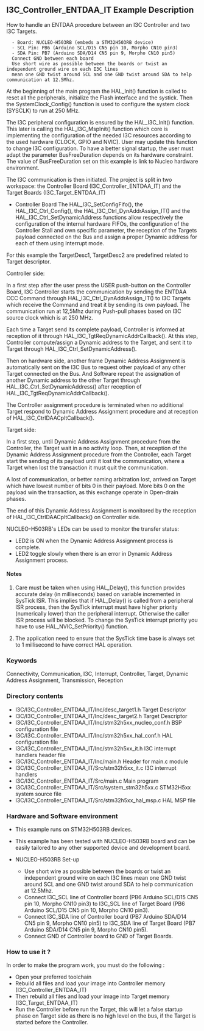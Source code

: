 ## <b>I3C_Controller_ENTDAA_IT Example Description</b>

How to handle an ENTDAA procedure between an I3C Controller and two I3C Targets.

      - Board: NUCLEO-H503RB (embeds a STM32H503RB device)
      - SCL Pin: PB6 (Arduino SCL/D15 CN5 pin 10, Morpho CN10 pin3)
      - SDA Pin: PB7 (Arduino SDA/D14 CN5 pin 9, Morpho CN10 pin5)
      Connect GND between each board
      Use short wire as possible between the boards or twist an independent ground wire on each I3C lines
      mean one GND twist around SCL and one GND twist around SDA to help communication at 12.5Mhz.

At the beginning of the main program the HAL_Init() function is called to reset
all the peripherals, initialize the Flash interface and the systick.
Then the SystemClock_Config() function is used to configure the system
clock (SYSCLK) to run at 250 MHz.

The I3C peripheral configuration is ensured by the HAL_I3C_Init() function.
This later is calling the HAL_I3C_MspInit() function which core is implementing
the configuration of the needed I3C resources according to the used hardware (CLOCK, GPIO and NVIC).
User may update this function to change I3C configuration.
To have a better signal startup, the user must adapt the parameter BusFreeDuration
depends on its hardware constraint. The value of BusFreeDuration set on this example
is link to Nucleo hardware environment.

The I3C communication is then initiated.
The project is split in two workspace:
the Controller Board (I3C_Controller_ENTDAA_IT) and the Target Boards (I3C_Target_ENTDAA_IT)

- Controller Board
  The HAL_I3C_SetConfigFifo(), the HAL_I3C_Ctrl_Config(), the HAL_I3C_Ctrl_DynAddrAssign_IT()
  and the HAL_I3C_Ctrl_SetDynamicAddress functions allow respectively
  the configuration of the internal hardware FIFOs,
  the configuration of the Controller Stall and own specific parameter,
  the reception of the Targets payload connected on the Bus
  and assign a proper Dynamic address for each of them using Interrupt mode.

For this example the TargetDesc1, TargetDesc2 are predefined related to Target descriptor.

Controller side:

In a first step after the user press the USER push-button on the Controller Board,
I3C Controller starts the communication by sending the ENTDAA CCC Command through HAL_I3C_Ctrl_DynAddrAssign_IT()
to I3C Targets which receive the Command and treat it by sending its own payload.
The communication run at 12,5Mhz during Push-pull phases based on I3C source clock which is at 250 MHz.

Each time a Target send its complete payload, Controller is informed at reception of it through HAL_I3C_TgtReqDynamicAddrCallback().
At this step, Controller compute/assign a Dynamic address to the Target, and sent it to Target through HAL_I3C_Ctrl_SetDynamicAddress().

Then on hardware side, another frame Dynamic Address Assignment is automatically sent on the I3C Bus
to request other payload of any other Target connected on the Bus.
And Software repeat the assignation of another Dynamic address to the other Target through HAL_I3C_Ctrl_SetDynamicAddress()
after reception of HAL_I3C_TgtReqDynamicAddrCallback().

The Controller assignment procedure is terminated when no additional Target respond
to Dynamic Address Assignment procedure and at reception of HAL_I3C_CtrlDAACpltCallback().

Target side:

In a first step, until Dynamic Address Assignment procedure from the Controller, the Target wait in a no activity loop.
Then, at reception of the Dynamic Address Assignment procedure from the Controller, each Target start the sending
of its payload until it lost the communication, where a Target when lost the transaction it must quit the communication.

A lost of communication, or better naming arbitration lost,
arrived on Target which have lowest number of bits 0 in their payload.
More bits 0 on the payload win the transaction, as this exchange operate in Open-drain phases.

The end of this Dynamic Address Assignment is monitored by the reception
of HAL_I3C_CtrlDAACpltCallback() on Controller side.

NUCLEO-H503RB's LEDs can be used to monitor the transfer status:

 - LED2 is ON when the Dynamic Address Assignment process is complete.
 - LED2 toggle slowly when there is an error in Dynamic Address Assignment process.

#### <b>Notes</b>

  1. Care must be taken when using HAL_Delay(), this function provides accurate delay (in milliseconds)
      based on variable incremented in SysTick ISR. This implies that if HAL_Delay() is called from
      a peripheral ISR process, then the SysTick interrupt must have higher priority (numerically lower)
      than the peripheral interrupt. Otherwise the caller ISR process will be blocked.
      To change the SysTick interrupt priority you have to use HAL_NVIC_SetPriority() function.

  2. The application need to ensure that the SysTick time base is always set to 1 millisecond
      to have correct HAL operation.

### <b>Keywords</b>

Connectivity, Communication, I3C, Interrupt, Controller, Target, Dynamic Address Assignment, Transmission, Reception

### <b>Directory contents</b>

  - I3C/I3C_Controller_ENTDAA_IT/Inc/desc_target1.h            Target Descriptor
  - I3C/I3C_Controller_ENTDAA_IT/Inc/desc_target2.h            Target Descriptor
  - I3C/I3C_Controller_ENTDAA_IT/Inc/stm32h5xx_nucleo_conf.h   BSP configuration file
  - I3C/I3C_Controller_ENTDAA_IT/Inc/stm32h5xx_hal_conf.h      HAL configuration file
  - I3C/I3C_Controller_ENTDAA_IT/Inc/stm32h5xx_it.h            I3C interrupt handlers header file
  - I3C/I3C_Controller_ENTDAA_IT/Inc/main.h                    Header for main.c module
  - I3C/I3C_Controller_ENTDAA_IT/Src/stm32h5xx_it.c            I3C interrupt handlers
  - I3C/I3C_Controller_ENTDAA_IT/Src/main.c                    Main program
  - I3C/I3C_Controller_ENTDAA_IT/Src/system_stm32h5xx.c        STM32H5xx system source file
  - I3C/I3C_Controller_ENTDAA_IT/Src/stm32h5xx_hal_msp.c       HAL MSP file

### <b>Hardware and Software environment</b>

  - This example runs on STM32H503RB devices.

  - This example has been tested with NUCLEO-H503RB board and can be
    easily tailored to any other supported device and development board.

  - NUCLEO-H503RB Set-up

    - Use short wire as possible between the boards or twist an independent ground wire on each I3C lines
      mean one GND twist around SCL and one GND twist around SDA to help communication at 12.5Mhz.
    - Connect I3C_SCL line of Controller board (PB6 Arduino SCL/D15 CN5 pin 10, Morpho CN10 pin3) to I3C_SCL line of Target Board (PB6 Arduino SCL/D15 CN5 pin 10, Morpho CN10 pin3).
    - Connect I3C_SDA line of Controller board (PB7 Arduino SDA/D14 CN5 pin 9, Morpho CN10 pin5) to I3C_SDA line of Target Board (PB7 Arduino SDA/D14 CN5 pin 9, Morpho CN10 pin5).
    - Connect GND of Controller board to GND of Target Boards.

### <b>How to use it ?</b>

In order to make the program work, you must do the following :

 - Open your preferred toolchain
 - Rebuild all files and load your image into Controller memory (I3C_Controller_ENTDAA_IT)
 - Then rebuild all files and load your image into Target memory (I3C_Target_ENTDAA_IT)
 - Run the Controller before run the Target, this will let a false startup phase on Target side
 as there is no high level on the bus, if the Target is started before the Controller.
